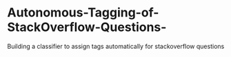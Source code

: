 # Autonomous-Tagging-of-StackOverflow-Questions-
Building a classifier to assign tags automatically for stackoverflow questions
